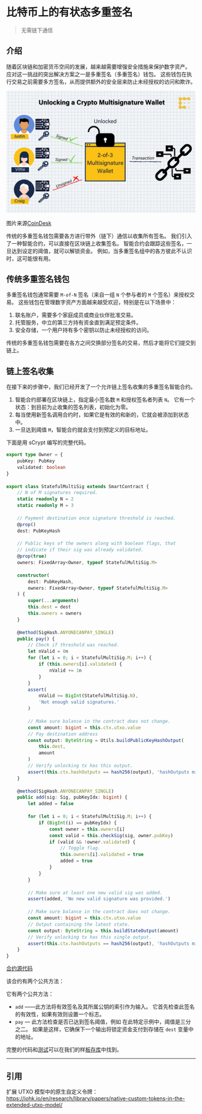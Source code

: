 # 比特币上的有状态多重签名

> 无需链下通信

## 介绍

随着区块链和加密货币空间的发展，越来越需要增强安全措施来保护数字资产。 应对这一挑战的突出解决方案之一是多重签名（多重签名）钱包。 这些钱包在执行交易之前需要多方签名，从而提供额外的安全层来防止未经授权的访问和欺诈。

![](./multisig.webp)

图片来源[CoinDesk](https://www.coindesk.com/tech/2020/11/10/multisignature-wallets-can-keep-your-coins-safer-if-you-use-them-right/)

传统的多重签名钱包需要各方进行带外（链下）通信以收集所有签名。 我们引入了一种智能合约，可以直接在区块链上收集签名。 智能合约会跟踪这些签名，一旦达到设定的阈值，就可以解锁资金。 例如，当多重签名组中的各方彼此不认识时，这可能很有用。

## 传统多重签名钱包

多重签名钱包通常需要 `M-of-N` 签名（来自一组 `N` 个参与者的 `M` 个签名）来授权交易。 这些钱包在管理数字资产方面越来越受欢迎，特别是在以下场景中：


1. 联名账户，需要多个家庭成员或商业伙伴批准交易。
2. 托管服务，中立的第三方持有资金直到满足预定条件。
3. 安全存储，一个用户持有多个密钥以防止未经授权的访问。


传统的多重签名钱包需要在各方之间交换部分签名的交易，然后才能将它们提交到链上。

## 链上签名收集

在接下来的步骤中，我们已经开发了一个允许链上签名收集的多重签名智能合约。

1. 智能合约部署在区块链上，指定最小签名数 `M` 和授权签名者列表 `N`。 它有一个状态：到目前为止收集的签名列表，初始化为零。
2. 每当使用新签名调用合约时，如果它是有效的和新的，它就会被添加到状态中。
3. 一旦达到阈值 `M`，智能合约就会支付到预定义的目标地址。


下面是用 sCrypt 编写的完整代码。

```ts
export type Owner = {
    pubKey: PubKey
    validated: boolean
}

export class StatefulMultiSig extends SmartContract {
    // N of M signatures required.
    static readonly N = 2
    static readonly M = 3

    // Payment destination once signature threshold is reached.
    @prop()
    dest: PubKeyHash

    // Public keys of the owners along with boolean flags, that
    // indicate if their sig was already validated.
    @prop(true)
    owners: FixedArray<Owner, typeof StatefulMultiSig.M>

    constructor(
        dest: PubKeyHash,
        owners: FixedArray<Owner, typeof StatefulMultiSig.M>
    ) {
        super(...arguments)
        this.dest = dest
        this.owners = owners
    }

    @method(SigHash.ANYONECANPAY_SINGLE)
    public pay() {
        // Check if threshold was reached.
        let nValid = 0n
        for (let i = 0; i < StatefulMultiSig.M; i++) {
            if (this.owners[i].validated) {
                nValid += 1n
            }
        }
        assert(
            nValid >= BigInt(StatefulMultiSig.N),
            'Not enough valid signatures.'
        )

        // Make sure balance in the contract does not change.
        const amount: bigint = this.ctx.utxo.value
        // Pay destination address
        const output: ByteString = Utils.buildPublicKeyHashOutput(
            this.dest,
            amount
        )
        // Verify unlocking tx has this output.
        assert(this.ctx.hashOutputs == hash256(output), 'hashOutputs mismatch')
    }

    @method(SigHash.ANYONECANPAY_SINGLE)
    public add(sig: Sig, pubKeyIdx: bigint) {
        let added = false

        for (let i = 0; i < StatefulMultiSig.M; i++) {
            if (BigInt(i) == pubKeyIdx) {
                const owner = this.owners[i]
                const valid = this.checkSig(sig, owner.pubKey)
                if (valid && !owner.validated) {
                    // Toggle flag.
                    this.owners[i].validated = true
                    added = true
                }
            }
        }

        // Make sure at least one new valid sig was added.
        assert(added, 'No new valid signature was provided.')

        // Make sure balance in the contract does not change.
        const amount: bigint = this.ctx.utxo.value
        // Output containing the latest state.
        const output: ByteString = this.buildStateOutput(amount)
        // Verify unlocking tx has this single output.
        assert(this.ctx.hashOutputs == hash256(output), 'hashOutputs mismatch')
    }
}
```

[合约源代码](https://gist.github.com/xhliu/4b9c7bf4a3f9ace51538e6bb9ca412e7#file-statefulmultisig-ts)


该合约有两个公共方法：


它有两个公共方法：

- `add` ——此方法将有效签名及其所属公钥的索引作为输入。 它首先检查此签名的有效性，如果有效则设置一个标志。
- `pay` — 此方法检查是否已达到签名阈值，例如 在此特定示例中，阈值是三分之二。 如果是这样，它确保下一个输出将锁定资金支付到存储在 `dest` 变量中的地址。


完整的代码和[测试](https://github.com/sCrypt-Inc/boilerplate/blob/master/tests/local/statefulMultiSig.test.ts)可以在我们的样[板存库](https://github.com/sCrypt-Inc/boilerplate/blob/master/src/contracts/statefulMultiSig.ts)中找到。


-----------------------------

## 引用

扩展 UTXO 模型中的原生自定义令牌：https://iohk.io/en/research/library/papers/native-custom-tokens-in-the-extended-utxo-model/


